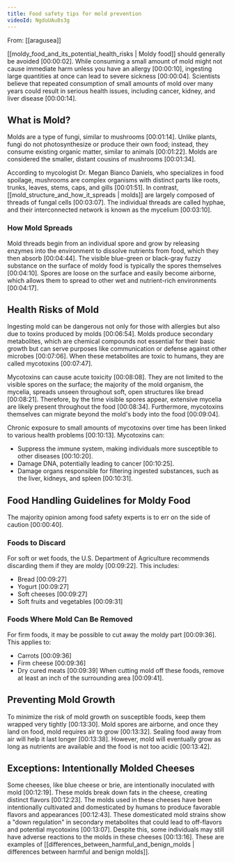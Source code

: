 ```yaml
---
title: Food safety tips for mold prevention
videoId: NgduUAu8s3g
---
```


From: [[aragusea]] <br/> 

[[moldy_food_and_its_potential_health_risks | Moldy food]] should generally be avoided <a class="yt-timestamp" data-t="00:00:02">[00:00:02]</a>. While consuming a small amount of mold might not cause immediate harm unless you have an allergy <a class="yt-timestamp" data-t="00:00:10">[00:00:10]</a>, ingesting large quantities at once can lead to severe sickness <a class="yt-timestamp" data-t="00:00:04">[00:00:04]</a>. Scientists believe that repeated consumption of small amounts of mold over many years could result in serious health issues, including cancer, kidney, and liver disease <a class="yt-timestamp" data-t="00:00:14">[00:00:14]</a>.

## What is Mold?

Molds are a type of fungi, similar to mushrooms <a class="yt-timestamp" data-t="00:01:14">[00:01:14]</a>. Unlike plants, fungi do not photosynthesize or produce their own food; instead, they consume existing organic matter, similar to animals <a class="yt-timestamp" data-t="00:01:22">[00:01:22]</a>. Molds are considered the smaller, distant cousins of mushrooms <a class="yt-timestamp" data-t="00:01:34">[00:01:34]</a>.

According to mycologist Dr. Megan Bianco Daniels, who specializes in food spoilage, mushrooms are complex organisms with distinct parts like roots, trunks, leaves, stems, caps, and gills <a class="yt-timestamp" data-t="00:01:51">[00:01:51]</a>. In contrast, [[mold_structure_and_how_it_spreads | molds]] are largely composed of threads of fungal cells <a class="yt-timestamp" data-t="00:03:07">[00:03:07]</a>. The individual threads are called hyphae, and their interconnected network is known as the mycelium <a class="yt-timestamp" data-t="00:03:10">[00:03:10]</a>.

### How Mold Spreads

Mold threads begin from an individual spore and grow by releasing enzymes into the environment to dissolve nutrients from food, which they then absorb <a class="yt-timestamp" data-t="00:04:44">[00:04:44]</a>. The visible blue-green or black-gray fuzzy substance on the surface of moldy food is typically the spores themselves <a class="yt-timestamp" data-t="00:04:10">[00:04:10]</a>. Spores are loose on the surface and easily become airborne, which allows them to spread to other wet and nutrient-rich environments <a class="yt-timestamp" data-t="00:04:17">[00:04:17]</a>.

## Health Risks of Mold

Ingesting mold can be dangerous not only for those with allergies but also due to toxins produced by molds <a class="yt-timestamp" data-t="00:06:54">[00:06:54]</a>. Molds produce secondary metabolites, which are chemical compounds not essential for their basic growth but can serve purposes like communication or defense against other microbes <a class="yt-timestamp" data-t="00:07:06">[00:07:06]</a>. When these metabolites are toxic to humans, they are called mycotoxins <a class="yt-timestamp" data-t="00:07:47">[00:07:47]</a>.

Mycotoxins can cause acute toxicity <a class="yt-timestamp" data-t="00:08:08">[00:08:08]</a>. They are not limited to the visible spores on the surface; the majority of the mold organism, the mycelia, spreads unseen throughout soft, open structures like bread <a class="yt-timestamp" data-t="00:08:21">[00:08:21]</a>. Therefore, by the time visible spores appear, extensive mycelia are likely present throughout the food <a class="yt-timestamp" data-t="00:08:34">[00:08:34]</a>. Furthermore, mycotoxins themselves can migrate beyond the mold's body into the food <a class="yt-timestamp" data-t="00:09:04">[00:09:04]</a>.

Chronic exposure to small amounts of mycotoxins over time has been linked to various health problems <a class="yt-timestamp" data-t="00:10:13">[00:10:13]</a>. Mycotoxins can:
*   Suppress the immune system, making individuals more susceptible to other diseases <a class="yt-timestamp" data-t="00:10:20">[00:10:20]</a>.
*   Damage DNA, potentially leading to cancer <a class="yt-timestamp" data-t="00:10:25">[00:10:25]</a>.
*   Damage organs responsible for filtering ingested substances, such as the liver, kidneys, and spleen <a class="yt-timestamp" data-t="00:10:31">[00:10:31]</a>.

## Food Handling Guidelines for Moldy Food

The majority opinion among food safety experts is to err on the side of caution <a class="yt-timestamp" data-t="00:00:40">[00:00:40]</a>.

### Foods to Discard

For soft or wet foods, the U.S. Department of Agriculture recommends discarding them if they are moldy <a class="yt-timestamp" data-t="00:09:22">[00:09:22]</a>. This includes:
*   Bread <a class="yt-timestamp" data-t="00:09:27">[00:09:27]</a>
*   Yogurt <a class="yt-timestamp" data-t="00:09:27">[00:09:27]</a>
*   Soft cheeses <a class="yt-timestamp" data-t="00:09:27">[00:09:27]</a>
*   Soft fruits and vegetables <a class="yt-timestamp" data-t="00:09:31">[00:09:31]</a>

### Foods Where Mold Can Be Removed

For firm foods, it may be possible to cut away the moldy part <a class="yt-timestamp" data-t="00:09:36">[00:09:36]</a>. This applies to:
*   Carrots <a class="yt-timestamp" data-t="00:09:36">[00:09:36]</a>
*   Firm cheese <a class="yt-timestamp" data-t="00:09:36">[00:09:36]</a>
*   Dry cured meats <a class="yt-timestamp" data-t="00:09:39">[00:09:39]</a>
When cutting mold off these foods, remove at least an inch of the surrounding area <a class="yt-timestamp" data-t="00:09:41">[00:09:41]</a>.

## Preventing Mold Growth

To minimize the risk of mold growth on susceptible foods, keep them wrapped very tightly <a class="yt-timestamp" data-t="00:13:30">[00:13:30]</a>. Mold spores are airborne, and once they land on food, mold requires air to grow <a class="yt-timestamp" data-t="00:13:32">[00:13:32]</a>. Sealing food away from air will help it last longer <a class="yt-timestamp" data-t="00:13:38">[00:13:38]</a>. However, mold will eventually grow as long as nutrients are available and the food is not too acidic <a class="yt-timestamp" data-t="00:13:42">[00:13:42]</a>.

## Exceptions: Intentionally Molded Cheeses

Some cheeses, like blue cheese or brie, are intentionally inoculated with mold <a class="yt-timestamp" data-t="00:12:19">[00:12:19]</a>. These molds break down fats in the cheese, creating distinct flavors <a class="yt-timestamp" data-t="00:12:23">[00:12:23]</a>. The molds used in these cheeses have been intentionally cultivated and domesticated by humans to produce favorable flavors and appearances <a class="yt-timestamp" data-t="00:12:43">[00:12:43]</a>. These domesticated mold strains show a "down regulation" in secondary metabolites that could lead to off-flavors and potential mycotoxins <a class="yt-timestamp" data-t="00:13:07">[00:13:07]</a>. Despite this, some individuals may still have adverse reactions to the molds in these cheeses <a class="yt-timestamp" data-t="00:13:16">[00:13:16]</a>. These are examples of [[differences_between_harmful_and_benign_molds | differences between harmful and benign molds]].